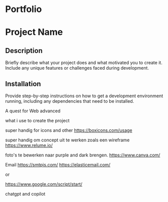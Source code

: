 # Portfolio

# Project Name

## Description

Briefly describe what your project does and what motivated you to create it. Include any unique features or challenges faced during development.

## Installation

Provide step-by-step instructions on how to get a development environment running, including any dependencies that need to be installed.

A quest for Web advanced

what i use to create the project

super handig for icons and other
https://boxicons.com/usage

super handig om concept uit te werken zoals een wireframe
https://www.relume.io/

foto's te bewerken naar purple and dark brengen.
https://www.canva.com/

Email
https://smtpjs.com/
https://elasticemail.com/

or

https://www.google.com/script/start/

chatgpt and copilot

```

```
